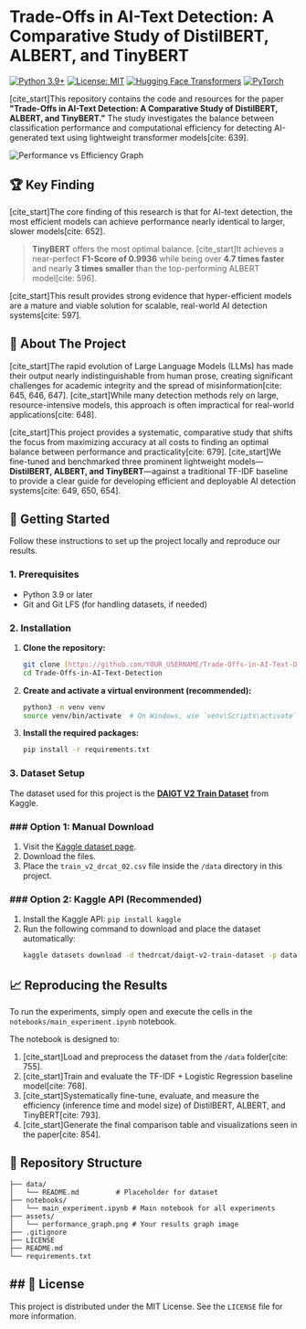 # Trade-Offs in AI-Text Detection: A Comparative Study of DistilBERT, ALBERT, and TinyBERT

[![Python 3.9+](https://img.shields.io/badge/Python-3.9+-blue.svg)](https://www.python.org/downloads/)
[![License: MIT](https://img.shields.io/badge/License-MIT-yellow.svg)](https://opensource.org/licenses/MIT)
[![Hugging Face Transformers](https://img.shields.io/badge/%F0%9F%A4%97%20Hugging%20Face-Transformers-orange)](https://huggingface.co/transformers)
[![PyTorch](https://img.shields.io/badge/PyTorch-%23EE4C2C.svg?&logo=PyTorch&logoColor=white)](https://pytorch.org/)

[cite_start]This repository contains the code and resources for the paper **"Trade-Offs in AI-Text Detection: A Comparative Study of DistilBERT, ALBERT, and TinyBERT."** The study investigates the balance between classification performance and computational efficiency for detecting AI-generated text using lightweight transformer models[cite: 639].

![Performance vs Efficiency Graph](assets/performance_graph.png)


## 🏆 Key Finding

[cite_start]The core finding of this research is that for AI-text detection, the most efficient models can achieve performance nearly identical to larger, slower models[cite: 652].

> **TinyBERT** offers the most optimal balance. [cite_start]It achieves a near-perfect **F1-Score of 0.9936** while being over **4.7 times faster** and nearly **3 times smaller** than the top-performing ALBERT model[cite: 596].

[cite_start]This result provides strong evidence that hyper-efficient models are a mature and viable solution for scalable, real-world AI detection systems[cite: 597].



## 📖 About The Project

[cite_start]The rapid evolution of Large Language Models (LLMs) has made their output nearly indistinguishable from human prose, creating significant challenges for academic integrity and the spread of misinformation[cite: 645, 646, 647]. [cite_start]While many detection methods rely on large, resource-intensive models, this approach is often impractical for real-world applications[cite: 648].

[cite_start]This project provides a systematic, comparative study that shifts the focus from maximizing accuracy at all costs to finding an optimal balance between performance and practicality[cite: 679]. [cite_start]We fine-tuned and benchmarked three prominent lightweight models—**DistilBERT, ALBERT, and TinyBERT**—against a traditional TF-IDF baseline to provide a clear guide for developing efficient and deployable AI detection systems[cite: 649, 650, 654].


## 🚀 Getting Started

Follow these instructions to set up the project locally and reproduce our results.

### 1. Prerequisites

* Python 3.9 or later
* Git and Git LFS (for handling datasets, if needed)

### 2. Installation

1.  **Clone the repository:**
    ```sh
    git clone [https://github.com/YOUR_USERNAME/Trade-Offs-in-AI-Text-Detection.git](https://github.com/YOUR_USERNAME/Trade-Offs-in-AI-Text-Detection.git)
    cd Trade-Offs-in-AI-Text-Detection
    ```
2.  **Create and activate a virtual environment (recommended):**
    ```sh
    python3 -m venv venv
    source venv/bin/activate  # On Windows, use `venv\Scripts\activate`
    ```
3.  **Install the required packages:**
    ```sh
    pip install -r requirements.txt
    ```

### 3. Dataset Setup

The dataset used for this project is the **[DAIGT V2 Train Dataset](https://www.kaggle.com/datasets/thedrcat/daigt-v2-train-dataset)** from Kaggle.

### ### Option 1: Manual Download
1.  Visit the [Kaggle dataset page](https://www.kaggle.com/datasets/thedrcat/daigt-v2-train-dataset).
2.  Download the files.
3.  Place the `train_v2_drcat_02.csv` file inside the `/data` directory in this project.

### ### Option 2: Kaggle API (Recommended)
1.  Install the Kaggle API: `pip install kaggle`
2.  Run the following command to download and place the dataset automatically:
    ```sh
    kaggle datasets download -d thedrcat/daigt-v2-train-dataset -p data/ --unzip
    ```

## 📈 Reproducing the Results

To run the experiments, simply open and execute the cells in the `notebooks/main_experiment.ipynb` notebook.

The notebook is designed to:
1.  [cite_start]Load and preprocess the dataset from the `/data` folder[cite: 755].
2.  [cite_start]Train and evaluate the TF-IDF + Logistic Regression baseline model[cite: 768].
3.  [cite_start]Systematically fine-tune, evaluate, and measure the efficiency (inference time and model size) of DistilBERT, ALBERT, and TinyBERT[cite: 793].
4.  [cite_start]Generate the final comparison table and visualizations seen in the paper[cite: 854].



## 📂 Repository Structure

```
├── data/
│   └── README.md         # Placeholder for dataset
├── notebooks/
│   └── main_experiment.ipynb # Main notebook for all experiments
├── assets/
│   └── performance_graph.png # Your results graph image
├── .gitignore
├── LICENSE
├── README.md
└── requirements.txt
```


## ## 📜 License

This project is distributed under the MIT License. See the `LICENSE` file for more information.
